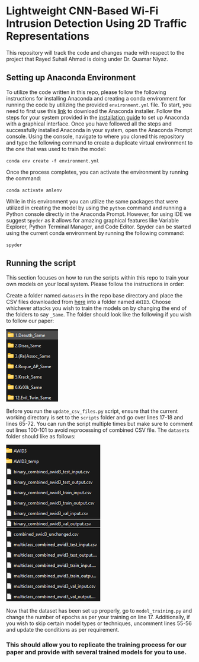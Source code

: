 # Lightweight CNN-Based Wi-Fi Intrusion Detection Using 2D Traffic Representations

This repository will track the code and changes made with respect to the project that Rayed Suhail Ahmad is doing under Dr. Quamar Niyaz.

## Setting up Anaconda Environment
To utilize the code written in this repo, please follow the following instructions for installing Anaconda and creating a conda environment for running the code by utilizing the provided `environment.yml` file. To start, you need to first use this [link](https://www.anaconda.com/download) to download the Anaconda installer. Follow the steps for your system provided in the [installation guide](https://docs.anaconda.com/free/anaconda/install/index.html) to set up Anaconda with a graphical interface. Once you have followed all the steps and successfully installed Anaconda in your system, open the Anaconda Prompt console. Using the console, navigate to where you cloned this repository and type the following command to create a duplicate virtual environment to the one that was used to train the model:

`conda env create -f environment.yml`

Once the process completes, you can activate the environment by running the command:

`conda activate amlenv`

While in this environment you can utilize the same packages that were utilized in creating the model by using the `python` command and running a Python console directly in the Anaconda Prompt. However, for using IDE we suggest `Spyder` as it allows for amazing graphical features like Variable Explorer, Python Terminal Manager, and Code Editor. Spyder can be started using the current conda environment by running the following command:

`spyder`

## Running the script
This section focuses on how to run the scripts within this repo to train your own models on your local system. Please follow the instructions in order:

Create a folder named `datasets` in the repo base directory and place the CSV files downloaded from [here](https://icsdweb.aegean.gr/awid/download-dataset) into a folder named `AWID3`. Choose whichever attacks you wish to train the models on by changing the end of the folders to say `_Same`. The folder should look like the following if you wish to follow our paper:

![Multiple folders corresponding to attack types in AWID3 with '_Same' attached at the end](<images/AWID3 Folders.png>)

Before you run the `update_csv_files.py` script, ensure that the current working directory is set to the `scripts` folder and go over lines 17-18 and lines 65-72. You can run the script multiple times but make sure to comment out lines 100-101 to avoid reprocessing of combined CSV file. The `datasets` folder should like as follows:

![Two folders and multiple variations of CSV files for training-testing-validation data](<images/Post-Script Dataset Folder.png>)

Now that the dataset has been set up properly, go to `model_training.py` and change the number of epochs as per your training on line 17. Additionally, if you wish to skip certain model types or techniques, uncomment lines 55-56 and update the conditions as per requirement.

### This should allow you to replicate the training process for our paper and provide with several trained models for you to use.